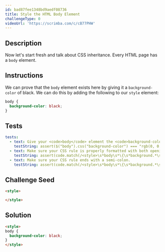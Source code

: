 ```yaml
---
id: bad87fee1348bd9aedf08736
title: Style the HTML Body Element
challengeType: 0
videoUrl: 'https://scrimba.com/c/cB77PHW'
---
```


## Description
<section id='description'>
Now let's start fresh and talk about CSS inheritance.
Every HTML page has a <code>body</code> element.
</section>

## Instructions
<section id='instructions'>
We can prove that the <code>body</code> element exists here by giving it a <code>background-color</code> of black.
We can do this by adding the following to our <code>style</code> element:

```css
body {
  background-color: black;
}
```

</section>

## Tests
<section id='tests'>

```yml
tests:
  - text: Give your <code>body</code> element the <code>background-color</code> of black.
    testString: assert($("body").css("background-color") === "rgb(0, 0, 0)", 'Give your <code>body</code> element the <code>background-color</code> of black.');
  - text: Make sure your CSS rule is properly formatted with both opening and closing curly brackets.
    testString: assert(code.match(/<style>\s*body\s*\{\s*background.*\s*:\s*.*;\s*\}\s*<\/style>/i), 'Make sure your CSS rule is properly formatted with both opening and closing curly brackets.');
  - text: Make sure your CSS rule ends with a semi-colon.
    testString: assert(code.match(/<style>\s*body\s*\{\s*background.*\s*:\s*.*;\s*\}\s*<\/style>/i), 'Make sure your CSS rule ends with a semi-colon.');

```

</section>

## Challenge Seed
<section id='challengeSeed'>

<div id='html-seed'>

```html
<style>

</style>
```

</div>



</section>

## Solution
<section id='solution'>

```html
<style>
body {
  background-color: black;
}
</style>
```

</section>
